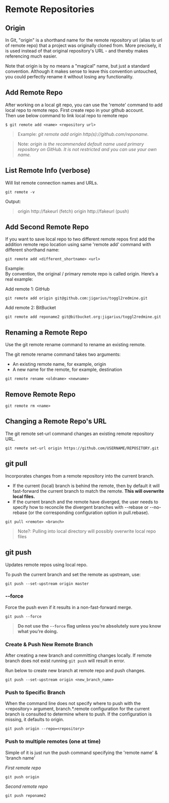 # Remote Repositories


## Origin

In Git, "origin" is a shorthand name for the remote repository url (alias to url of remote repo) that a project was originally cloned from. 
More precisely, it is used instead of that original repository's URL - and thereby makes referencing much easier.

Note that origin is by no means a "magical" name, but just a standard convention. Although it makes sense to leave this convention untouched, you could perfectly rename it without losing any functionality.



## Add Remote Repo

After working on a local git repo, you can use the 'remote' command to add local repo to remote repo.
First create repo in your github account.  
Then use below command to link local repo to remote repo

```
$ git remote add <name> <repository url>
```

> Example: *git remote add origin http(s)://github.com/reponame.*  


> Note: *origin is the recommended default name used primary repository on GitHub. It is not restricted and you can use your own name.*


## List Remote Info (verbose)

Will list remote connection names and URLs.

```
git remote -v
```
Output:
> origin http://fakeurl (fetch)
> origin http://fakeurl (push)


## Add Second Remote Repo

If you want to save local repo to two different remote repos first add the addition remote repo location using same 'remote add' command with different shorthand name:
```
git remote add <different_shortname> <url>
```

Example:  
By convention, the original / primary remote repo is called origin. Here’s a real example:  

Add remote 1: GitHub
```
git remote add origin git@github.com:jigarius/toggl2redmine.git
```

Add remote 2: BitBucket
```
git remote add reponame2 git@bitbucket.org:jigarius/toggl2redmine.git
```


## Renaming a Remote Repo
Use the git remote rename command to rename an existing remote.

The git remote rename command takes two arguments:

* An existing remote name, for example, origin
* A new name for the remote, for example, destination

```
git remote rename <oldname> <newname>
```

## Remove Remote Repo

```
git remote rm <name>
```


## Changing a Remote Repo's URL
The git remote set-url command changes an existing remote repository URL.

```
git remote set-url origin https://github.com/USERNAME/REPOSITORY.git
```


## git pull

Incorporates changes from a remote repository into the current branch.
- If the current (local) branch is behind the remote, then by default it will fast-forward the current branch to match the remote. **This will overwrite local files.**
- If the current branch and the remote have diverged, the user needs to specify how to reconcile the divergent branches with --rebase or --no-rebase (or the corresponding configuration option in pull.rebase).

```
git pull <remote> <branch>
```

> Note?: Pulling into local directory will possibly overwrite local repo files 


## git push
Updates remote repos using local repo.  


To push the current branch and set the remote as upstream, use:
```
git push --set-upstream origin master
```

### --force

 Force the push even if it results in a non-fast-forward merge. 

 ```
 git push --force
 ```
 
 > **Do not use the `--force` flag unless you’re absolutely sure you know what you’re doing.**

### Create & Push New Remote Branch

After creating a new branch and committing changes locally.
If remote branch does not exist running `git push` will result in error.

Run below to create new branch at remote repo and push changes.

```
git push --set-upstream origin <new_branch_name>
```

### Push to Specific Branch

When the command line does not specify where to push with the \<repository\> argument, branch.*.remote configuration for the current branch is consulted to determine where to push. If the configuration is missing, it defaults to origin.

```
git push origin --repo=<repository>
```


### Push to multiple remotes (one at time)

Simple of it is just run the push command specifying the 'remote name' & 'branch name'

*First remote repo*
```
git push origin
```

*Second remote repo*
```
git push reponame2
```



